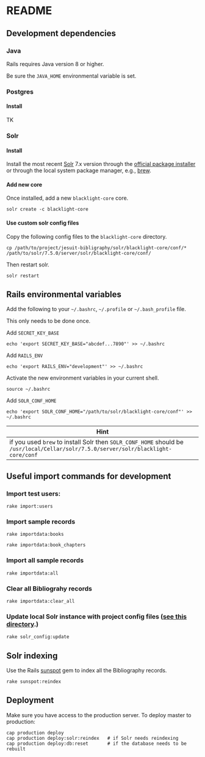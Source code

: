 # README

## Development dependencies

### Java 
Rails requires Java version 8 or higher.

Be sure the `JAVA_HOME` environmental variable is set.

### Postgres

#### Install

TK

### Solr

#### Install
Install the most recent [Solr](http://lucene.apache.org/solr/) 7.x version through the [official package installer](http://lucene.apache.org/solr/downloads.html) or through the local system package manager, e.g., [brew](https://formulae.brew.sh/formula/solr).

#### Add new core
Once installed, add a new `blacklight-core` core.

```solr create -c blacklight-core```

#### Use custom solr config files
Copy the following config files to the `blacklight-core` directory.

```cp /path/to/project/jesuit-bibligraphy/solr/blacklight-core/conf/* /path/to/solr/7.5.0/server/solr/blacklight-core/conf/```

Then restart solr.

```solr restart```

## Rails environmental variables
Add the following to your `~/.bashrc`, `~/.profile` or `~/.bash_profile` file.

This only needs to be done once.

Add `SECRET_KEY_BASE`

```echo 'export SECRET_KEY_BASE="abcdef...7890"' >> ~/.bashrc```

Add `RAILS_ENV`

```echo 'export RAILS_ENV="development"' >> ~/.bashrc```

Activate the new environment variables in your current shell.

```source ~/.bashrc```

Add `SOLR_CONF_HOME`

```echo 'export SOLR_CONF_HOME="/path/to/solr/blacklight-core/conf"' >> ~/.bashrc```

| **Hint** |
| -------- |
| if you used `brew` to install Solr then `SOLR_CONF_HOME` should be `/usr/local/Cellar/solr/7.5.0/server/solr/blacklight-core/conf` |

## Useful import commands for development

### Import test users:
```rake import:users```

### Import sample records
```rake importdata:books```

```rake importdata:book_chapters```

### Import all sample records
```rake importdata:all```

### Clear all Bibliograhy records
```rake importdata:clear_all```

### Update local Solr instance with project config files ([see this directory](solr/blacklight-core/conf).)
```rake solr_config:update```

## Solr indexing
Use the Rails [sunspot](https://github.com/sunspot/sunspot) gem to index all the Bibliography records.

```rake sunspot:reindex```

## Deployment

Make sure you have access to the production server. To deploy master to production:

```shell
cap production deploy
cap production deploy:solr:reindex   # if Solr needs reindexing
cap production deploy:db:reset       # if the database needs to be rebuilt


```